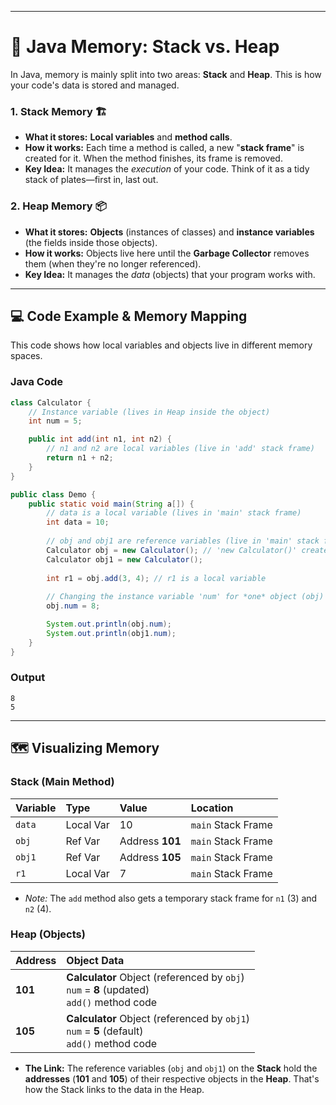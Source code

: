 
---

# 🧠 Java Memory: Stack vs. Heap

In Java, memory is mainly split into two areas: **Stack** and **Heap**. This is how your code's data is stored and managed.

### 1\. Stack Memory 🏗️

  * **What it stores:** **Local variables** and **method calls**.
  * **How it works:** Each time a method is called, a new "**stack frame**" is created for it. When the method finishes, its frame is removed.
  * **Key Idea:** It manages the *execution* of your code. Think of it as a tidy stack of plates—first in, last out.

### 2\. Heap Memory 📦

  * **What it stores:** **Objects** (instances of classes) and **instance variables** (the fields inside those objects).
  * **How it works:** Objects live here until the **Garbage Collector** removes them (when they're no longer referenced).
  * **Key Idea:** It manages the *data* (objects) that your program works with.

-----

## 💻 Code Example & Memory Mapping

This code shows how local variables and objects live in different memory spaces.

### Java Code

```java
class Calculator {
    // Instance variable (lives in Heap inside the object)
    int num = 5; 

    public int add(int n1, int n2) {
        // n1 and n2 are local variables (live in 'add' stack frame)
        return n1 + n2;
    }
}

public class Demo {
    public static void main(String a[]) {
        // data is a local variable (lives in 'main' stack frame)
        int data = 10; 
        
        // obj and obj1 are reference variables (live in 'main' stack frame)
        Calculator obj = new Calculator(); // 'new Calculator()' creates an Object in Heap
        Calculator obj1 = new Calculator(); 
        
        int r1 = obj.add(3, 4); // r1 is a local variable
        
        // Changing the instance variable 'num' for *one* object (obj)
        obj.num = 8; 

        System.out.println(obj.num);
        System.out.println(obj1.num);
    }
}
```

### Output

```
8
5
```

-----

## 🗺️ Visualizing Memory

### Stack (Main Method)

| Variable | Type | Value | Location |
| :--- | :--- | :--- | :--- |
| `data` | Local Var | 10 | `main` Stack Frame |
| `obj` | Ref Var | Address **101** | `main` Stack Frame |
| `obj1` | Ref Var | Address **105** | `main` Stack Frame |
| `r1` | Local Var | 7 | `main` Stack Frame |

  * *Note:* The `add` method also gets a temporary stack frame for `n1` (3) and `n2` (4).

### Heap (Objects)

| Address | Object Data |
| :--- | :--- |
| **101** | **Calculator** Object (referenced by `obj`) <br> `num` = **8** (updated) <br> `add()` method code |
| **105** | **Calculator** Object (referenced by `obj1`) <br> `num` = **5** (default) <br> `add()` method code |

  * **The Link:** The reference variables (`obj` and `obj1`) on the **Stack** hold the **addresses** (**101** and **105**) of their respective objects in the **Heap**. That's how the Stack links to the data in the Heap.